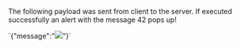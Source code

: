 The following payload was sent from client to the server. If executed successfully an alert with the message 42 pops up!

´{"message":"<img src=x onerror='alert(42)'>"}´


